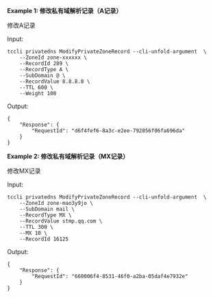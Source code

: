 **Example 1: 修改私有域解析记录（A记录）**

修改A记录

Input: 

```
tccli privatedns ModifyPrivateZoneRecord --cli-unfold-argument  \
    --ZoneId zone-xxxxxx \
    --RecordId 289 \
    --RecordType A \
    --SubDomain @ \
    --RecordValue 8.8.8.8 \
    --TTL 600 \
    --Weight 100
```

Output: 
```
{
    "Response": {
        "RequestId": "d6f4fef6-8a3c-e2ee-792856f06fa696da"
    }
}
```

**Example 2: 修改私有域解析记录（MX记录）**

修改MX记录

Input: 

```
tccli privatedns ModifyPrivateZoneRecord --cli-unfold-argument  \
    --ZoneId zone-mao3y9jo \
    --SubDomain mail \
    --RecordType MX \
    --RecordValue stmp.qq.com \
    --TTL 300 \
    --MX 10 \
    --RecordId 16125
```

Output: 
```
{
    "Response": {
        "RequestId": "660006f4-8531-46f0-a2ba-05daf4e7932e"
    }
}
```

